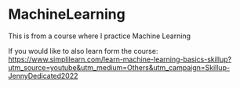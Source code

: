 # MachineLearning
This is from a course where I practice Machine Learning

If you would like to also learn form the course:
https://www.simplilearn.com/learn-machine-learning-basics-skillup?utm_source=youtube&utm_medium=Others&utm_campaign=Skillup-JennyDedicated2022
